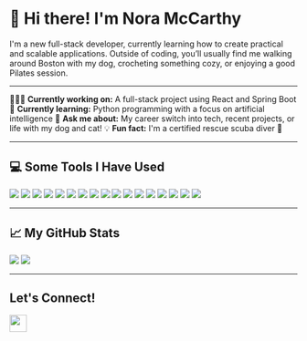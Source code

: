 # 👋 Hi there! I'm Nora McCarthy

I'm a new full-stack developer, currently learning how to create practical and scalable applications. Outside of coding, you’ll usually find me walking around Boston with my dog, crocheting something cozy, or enjoying a good Pilates session.

---

👩🏻‍💻 **Currently working on:** A full-stack project using React and Spring Boot
🌱 **Currently learning:** Python programming with a focus on artificial intelligence
💬 **Ask me about:** My career switch into tech, recent projects, or life with my dog and cat!
💡 **Fun fact:** I'm a certified rescue scuba diver 🤿

---

## 💻 Some Tools I Have Used

<p align="left">
  <img src="https://img.shields.io/badge/html5-%23E34F26.svg?style=for-the-badge&logo=html5&logoColor=white"/>
  <img src="https://img.shields.io/badge/javascript-%23323330.svg?style=for-the-badge&logo=javascript&logoColor=%23F7DF1E"/>
  <img src="https://img.shields.io/badge/Java-ED8B00?style=for-the-badge&logo=java&logoColor=white"/>
  <img src="https://img.shields.io/badge/python-3670A0?style=for-the-badge&logo=python&logoColor=ffdd54"/>
  <img src="https://img.shields.io/badge/css3-%231572B6.svg?style=for-the-badge&logo=css3&logoColor=white"/>
  <img src="https://img.shields.io/badge/bootstrap-%23563D7C.svg?style=for-the-badge&logo=bootstrap&logoColor=white"/>
  <img src="https://img.shields.io/badge/react-%2320232a.svg?style=for-the-badge&logo=react&logoColor=%2361DAFB"/>
  <img src="https://img.shields.io/badge/express.js-%23404d59.svg?style=for-the-badge&logo=express&logoColor=%2361DAFB"/>
  <img src="https://img.shields.io/badge/jquery-%230769AD.svg?style=for-the-badge&logo=jquery&logoColor=white"/>
  <img src="https://img.shields.io/badge/node.js-6DA55F?style=for-the-badge&logo=node.js&logoColor=white"/>
  <img src="https://img.shields.io/badge/NPM-%23000000.svg?style=for-the-badge&logo=npm&logoColor=white"/>
  <img src="https://img.shields.io/badge/flask-%23000.svg?style=for-the-badge&logo=flask&logoColor=white"/>
  <img src="https://img.shields.io/badge/Spring-6DB33F?style=for-the-badge&logo=spring&logoColor=white"/>
  <img src="https://img.shields.io/badge/MongoDB-%234ea94b.svg?style=for-the-badge&logo=mongodb&logoColor=white"/>
  <img src="https://img.shields.io/badge/mysql-%2300f.svg?style=for-the-badge&logo=mysql&logoColor=white"/>
  <img src="https://img.shields.io/badge/nginx-%23009639.svg?style=for-the-badge&logo=nginx&logoColor=white"/>
  <img src="https://img.shields.io/badge/AWS-%23FF9900.svg?style=for-the-badge&logo=amazon-aws&logoColor=white"/>
</p>

---

## 📈 My GitHub Stats

<div>
  <img src="https://github-readme-stats.vercel.app/api?username=noramccarthy&hide=stars&hide_rank=true&hide_title=true"/>
  <img src="https://github-readme-stats.vercel.app/api/top-langs/?username=noramccarthy&langs_count=3&hide_title=true"/>
</div>

---

## Let's Connect!
<a href="https://www.linkedin.com/in/nora-z-mccarthy/">
  <img src="https://cdn1.iconfinder.com/data/icons/logotypes/32/square-linkedin-512.png" height="30" width="30"/>
</a>


